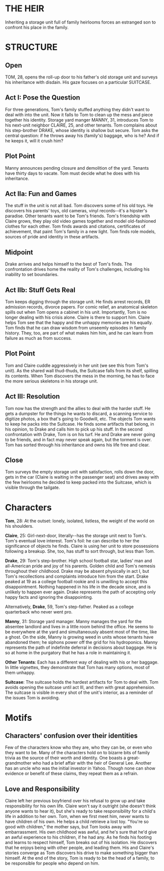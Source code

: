THE HEIR
========

Inheriting a storage unit full of family heirlooms forces an estranged son to confront his place in the family.

STRUCTURE
=========

Open
----
TOM, 28, opens the roll-up door to his father's old storage unit and surveys his inheritance with disdain. His gaze focuses on a particular SUITCASE.

Act I: Pose the Question
-----
For three generations, Tom's family stuffed anything they didn't want to deal with into the unit.
Now it falls to Tom to clean up the mess and piece together his identity.
Storage yard manger MANNY, 31, introduces Tom to his next-unit neighbor CLAIRE, 25, and other tenants.
Tom complains about his step-brother DRAKE, whose identity is shallow but secure.
Tom asks the central question: if he throws away his (family's) baggage, who is he?
And if he keeps it, will it crush him?

Plot Point
----------
Manny announces pending closure and demolition of the yard.
Tenants have thirty days to vacate.
Tom must decide what he does with his inheritance.

Act IIa: Fun and Games
-------
The stuff in the unit is not all bad.
Tom discovers some of his old toys.
He discovers his parents' toys, old cameras, vinyl records--it's a hipster's paradise.
Other tenants want to be Tom's friends.
Tom's friendship with Claire grows, they play old video games together and model old-fashioned clothes for each other.
Tom finds awards and citations, certificates of achievement, that paint Tom's family in a new light.
Tom finds role models, sources of pride and identity in these artifacts.

Midpoint
--------
Drake arrives and helps himself to the best of Tom's finds.
The confrontation drives home the reality of Tom's challenges, including his inability to set boundaries.

Act IIb: Stuff Gets Real
-------
Tom keeps digging through the storage unit.
He finds arrest records, ER admission records, divorce papers.
For comic relief, an anatomical skeleton spills out when Tom opens a cabinet in his unit.
Importantly, Tom is no longer dealing with his crisis alone.
Claire is there to support him.
Claire helps Tom see that the happy and the unhappy memories are his equally.
Tom finds that he can draw wisdom from unseemly episodes in family history.
They, too, are part of what makes him him, and he can learn from failure as much as from success.

Plot Point
----------
Tom and Claire cuddle aggressively in her unit (we see this from Tom's unit).
As the shared wall thud-thuds, the Suitcase falls from its shelf, spilling its contents.
When Tom discovers the mess in the morning, he has to face the more serious skeletons in his storage unit.

Act III: Resolution
-------
Tom now has the strength and the allies to deal with the harder stuff.
He gets a dumpster for the things he wants to discard, a scanning service to digitize photos, a box that's going to Goodwill, etc.
The objects Tom wants to keep he packs into the Suitcase.
He finds some artifacts that belong, in his opinion, to Drake and calls him to pick up his stuff.
In the second confrontation with Drake, Tom is on his turf.
He and Drake are never going to be friends, and in fact may never speak again, but the torment is over.
Tom has sorted through his inheritance and owns his life free and clear.

Close
-----
Tom surveys the empty storage unit with satisfaction, rolls down the door, gets in the car (Claire is waiting in the passenger seat) and drives away with the few heirlooms he decided to keep packed into the Suitcase, which is visible through the tailgate.


Characters
==========
**Tom**, 28: At the outset: lonely, isolated, listless, the weight of the world on his shoulders.

**Claire**, 25: Girl-next-door, literally--has the storage unit next to Tom's.
Tom's eventual love interest.
Tom's foil: he can describe to her the significance of objects he finds.
Claire is using her unit to store possessions following a breakup.
She, too, has stuff to sort through, but less than Tom.

**Drake**, 29: Tom's step-brother.
High school football star, ladies' man and all-American pride and joy of his parents.
Golden child and Tom's nemesis throughout their childhood.
Drake may be absent physically in act I, but Tom's recollections and complaints introduce him from the start.
Drake peaked at 19 as a college football rookie and is unwilling to accept this disappointment.
Nothing happened in his life in the decade since, and is unlikely to happen ever again.
Drake represents the path of accepting only happy facts and ignoring the disappointing.

Alternatively, **Drake**, 59, Tom's step-father.
Peaked as a college quarterback who never went pro.

**Manny**, 31: Storage yard manager.
Manny manages the yard for the absentee landlord and lives in a little room behind the office.
He seems to be everywhere at the yard and simultaneously absent most of the time, like a ghost.
On the side, Manny is growing weed in units whose tenants have abandoned them; he siphons power off the grid for his hydroponics.
Manny represents the path of indefinite deferral in decisions about baggage.
He is so at home in the purgatory that he has a role in maintaining it.

**Other Tenants**: Each has a different way of dealing with his or her baggage.
In little vignettes, they demonstrate that Tom has many options, most of them unhappy.

**Suitcase**: The suitcase holds the hardest artifacts for Tom to deal with.
Tom avoids opening the suitcase until act III, and then with great apprehension.
The suitcase is visible in every shot of the unit's interior, as a reminder of the issues Tom is avoiding.


Motifs
======

Characters' confusion over their identities
-------------------------------------------

Few of the characters know who they are, who they can be, or even who they want to be.
Many of the characters hold on to bizarre bits of family trivia as the source of their worth and identity.
One boasts a great-grandmother who had a brief affair with the heir of General Lee.
Another has an uncle who was the initial investor in Yahoo.
Though none can show evidence or benefit of these claims, they repeat them as a refrain.


Love and Responsibility
-----------------------

Claire left her previous boyfriend over his refusal to grow up and take responsibility for his own life.
Claire won't say it outright (she doesn't think anyone wants to hear it), but she's ready to take responsibility for a child's life in addition to her own.
Tom, when we first meet him, never wants to have children of his own.
He helps a child retrieve a lost toy. "You're so good with children," the mother says, but Tom looks away with embarrassment.
His own childhood was awful, and he's sure that he'd give an awful experience to his children, if he had any.
As he finds his footing and learns to respect himself, Tom breaks out of his isolation.
He discovers that he enjoys being with other people, and leading them.
His and Claire's stories converge as Tom discovers his drive to make something bigger than himself.
At the end of the story, Tom is ready to be the head of a family, to be responsible for people who depend on him.
